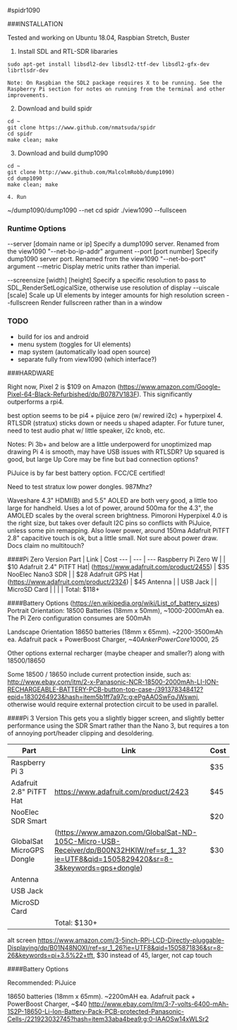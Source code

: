 #spidr1090


###INSTALLATION

Tested and working on Ubuntu 18.04, Raspbian Stretch, Buster

1. Install SDL and RTL-SDR libararies
```
sudo apt-get install libsdl2-dev libsdl2-ttf-dev libsdl2-gfx-dev librtlsdr-dev
```
	Note: On Raspbian the SDL2 package requires X to be running. See the Raspberry Pi section for notes on running from the terminal and other improvements.

2. Download and build spidr
```
cd ~
git clone https://www.github.com/nmatsuda/spidr
cd spidr
make clean; make
```

3. Download and build dump1090 
```
cd ~
git clone http://www.github.com/MalcolmRobb/dump1090)
cd dump1090
make clean; make

4. Run
```
~/dump1090/dump1090 --net
cd spidr
./view1090 --fullsceen

### Runtime Options

--server [domain name or ip]	Specify a dump1090 server. Renamed from the view1090 "--net-bo-ip-addr" argument
--port [port number]			Specify dump1090 server port. Renamed from the view1090 "--net-bo-port" argument
--metric						Display metric units rather than imperial.

--screensize [width] [height]	Specify a specific resolution to pass to SDL_RenderSetLogicalSize, otherwise use resolution of display
--uiscale [scale]				Scale up UI elements by integer amounts for high resolution screen
--fullscreen					Render fullscreen rather than in a window



### TODO
* build for ios and android
* menu system (toggles for UI elements)
* map system (automatically load open source)
* separate fully from view1090 (which interface?)


###HARDWARE

Right now, Pixel 2 is $109 on Amazon (https://www.amazon.com/Google-Pixel-64-Black-Refurbished/dp/B0787V183F).
This significantly outperforms a rpi4.


best option seems to be pi4 + pijuice zero (w/ rewired  i2c) + hyperpixel 4. RTLSDR  (stratux) sticks down or needs u shaped adapter.
For future tuner, need to test audio phat w/ little speaker, i2c knob, etc.


Notes:
Pi 3b+ and below are a little underpowerd for unoptimized map drawing
Pi 4 is smooth, may have USB issues with RTLSDR?
Up squared is good, but large
Up Core may be fine but bad connection options?

PiJuice is by far best battery option. FCC/CE certified!

Need to test stratux low power dongles. 987Mhz?

Waveshare 4.3" HDMI(B) and 5.5" AOLED are both very good, a little too large for handheld. Uses a lot of power, around 500ma for the 4.3", the AMOLED scales by the overal screen brightness.
Pimoroni Hyperpixel 4.0 is the right size, but takes over default I2C pins so conflicts with PiJuice, unless some pin remapping. Also lower power, around 150ma
Adafruit PiTFT 2.8" capacitive touch is ok, but a little small. Not sure about power draw. Docs claim no multitouch?


####Pi Zero Version
Part | Link | Cost
--- | --- | ---
Raspberry Pi Zero W | | $10
Adafruit 2.4" PiTFT Hat| (https://www.adafruit.com/product/2455) | $35
NooElec Nano3 SDR | | $28
Adafruit GPS Hat | (https://www.adafruit.com/product/2324) | $45
Antenna | |
USB Jack | |
MicroSD Card | |
| | Total: $118+

####Battery Options
(https://en.wikipedia.org/wiki/List_of_battery_sizes)
Portrait Orientation:
18500 Batteries (18mm x 50mm), ~1000-2000mAh ea.
The Pi Zero configuration consumes are 500mAh

Landscape Orientation
18650 batteries (18mm x 65mm). ~2200-3500mAh ea. 
Adafruit pack + PowerBoost Charger, ~$40
Anker PowerCore 10000, ~$25

Other options
external recharger (maybe cheaper and smaller?) along with 18500/18650

Some 18500 / 18650 include current protection inside, such as:
http://www.ebay.com/itm/2-x-Panasonic-NCR-18500-2000mAh-LI-ION-RECHARGEABLE-BATTERY-PCB-button-top-case-/391378348412?epid=1830264923&hash=item5b1ff7a97c:g:ePgAAOSwFqJWswnj,
otherwise would require external protection circuit to be used in parallel. 



####Pi 3 Version
This gets you a slightly bigger screen, and slightly better performance using the SDR Smart rather than the Nano 3, but requires a ton of annoying port/header clipping and desoldering. 

Part | Link | Cost
--- | --- | ---
Raspberry Pi 3 | | $35
Adafruit 2.8" PiTFT Hat| https://www.adafruit.com/product/2423 | $45
NooElec SDR Smart | | $20
GlobalSat MicroGPS Dongle | (https://www.amazon.com/GlobalSat-ND-105C-Micro-USB-Receiver/dp/B00N32HKIW/ref=sr_1_3?ie=UTF8&qid=1505829420&sr=8-3&keywords=gps+dongle) | $30
Antenna | |
USB Jack | |
MicroSD Card | |
| | Total: $130+


alt screen https://www.amazon.com/3-5inch-RPi-LCD-Directly-pluggable-Displaying/dp/B01N48NOXI/ref=sr_1_26?ie=UTF8&qid=1505871836&sr=8-26&keywords=pi+3.5%22+tft, $30 instead of 45, larger, not cap touch

####Battery Options

Recommended: PiJuice


18650 batteries (18mm x 65mm). ~2200mAH ea. 
Adafruit pack + PowerBoost Charger, ~$40
http://www.ebay.com/itm/3-7-volts-6400-mAh-1S2P-18650-Li-Ion-Battery-Pack-PCB-protected-Panasonic-Cells-/221923032745?hash=item33aba4bea9:g:0-IAAOSw14xWLSr2
